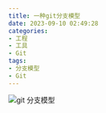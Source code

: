 ```yaml
---
title: 一种git分支模型
date: 2023-09-10 02:49:28
categories:
- 工程
- 工具
- Git
tags:
- 分支模型
- Git
---
```




![git 分支模型](/pic/工程/工具/git/分支模型.png)